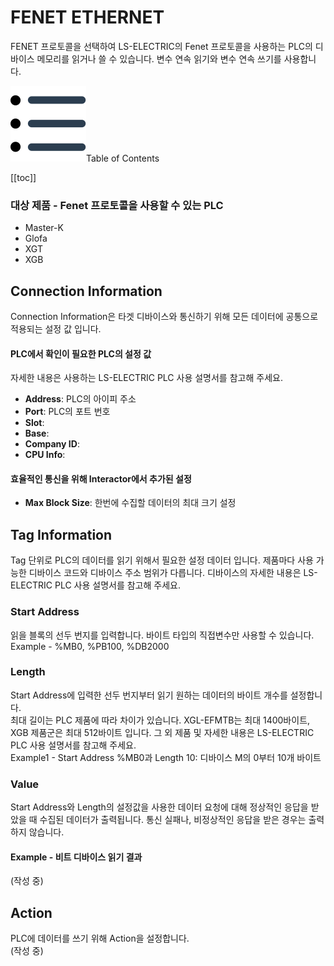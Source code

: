 # FENET ETHERNET
FENET 프로토콜을 선택하여 LS-ELECTRIC의 Fenet 프로토콜을 사용하는 PLC의 디바이스 메모리를 읽거나 쓸 수 있습니다.
변수 연속 읽기와 변수 연속 쓰기를 사용합니다.

<div class="toc-title"><img src="../../img/icon/list.svg">Table of Contents</div>

[[toc]]

### 대상 제품 -  Fenet 프로토콜을 사용할 수 있는 PLC 
* Master-K
* Glofa
* XGT
* XGB

## Connection Information
Connection Information은 타겟 디바이스와 통신하기 위해 모든 데이터에 공통으로 적용되는 설정 값 입니다.
#### PLC에서 확인이 필요한 PLC의 설정 값
자세한 내용은 사용하는 LS-ELECTRIC PLC 사용 설명서를 참고해 주세요.
* __Address__: PLC의 아이피 주소
* __Port__: PLC의 포트 번호
* __Slot__: 
* __Base__: 
* __Company ID__: 
* __CPU Info__: 
#### 효율적인 통신을 위해 Interactor에서 추가된 설정
* __Max Block Size__: 한번에 수집할 데이터의 최대 크기 설정

## Tag Information
Tag 단위로 PLC의 데이터를 읽기 위해서 필요한 설정 데이터 입니다. 제품마다 사용 가능한 디바이스 코드와 디바이스 주소 범위가 다릅니다. 디바이스의 자세한 내용은 LS-ELECTRIC PLC 사용 설명서를 참고해 주세요.  
### Start Address
읽을 블록의 선두 번지를 입력합니다. 바이트 타입의 직접변수만 사용할 수 있습니다.  
Example - %MB0, %PB100, %DB2000

### Length
Start Address에 입력한 선두 번지부터 읽기 원하는 데이터의 바이트 개수를 설정합니다.  
최대 길이는 PLC 제품에 따라 차이가 있습니다. XGL-EFMTB는 최대 1400바이트, XGB 제품군은 최대 512바이트 입니다. 그 외 제품 및 자세한 내용은 LS-ELECTRIC PLC 사용 설명서를 참고해 주세요.   
Example1 - Start Address %MB0과 Length 10: 디바이스 M의 0부터 10개 바이트 

### Value
Start Address와 Length의 설정값을 사용한 데이터 요청에 대해 정상적인 응답을 받았을 때 수집된 데이터가 출력됩니다. 통신 실패나, 비정상적인 응답을 받은 경우는 출력하지 않습니다. 

#### Example - 비트 디바이스 읽기 결과
(작성 중)

## Action 
PLC에 데이터를 쓰기 위해 Action을 설정합니다.  
(작성 중)
